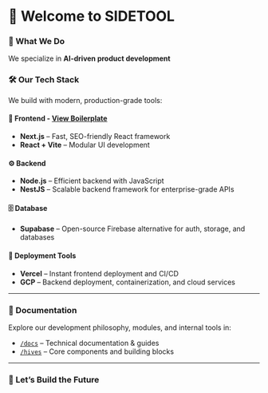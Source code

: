 # 👋 Welcome to SIDETOOL

### 🧠 What We Do

We specialize in **AI-driven product development**

### 🛠️ Our Tech Stack

We build with modern, production-grade tools:

#### 🧩 Frontend - [View Boilerplate](https://github.com/hisidetool/frontend-boilerplate)

* **Next.js** – Fast, SEO-friendly React framework
* **React + Vite** – Modular UI development

#### ⚙️ Backend

* **Node.js** – Efficient backend with JavaScript
* **NestJS** – Scalable backend framework for enterprise-grade APIs

#### 🗄️ Database

* **Supabase** – Open-source Firebase alternative for auth, storage, and databases

#### 🚀 Deployment Tools

* **Vercel** – Instant frontend deployment and CI/CD
* **GCP** – Backend deployment, containerization, and cloud services

---

### 📂 Documentation

Explore our development philosophy, modules, and internal tools in:

- [`/docs`](./docs) – Technical documentation & guides  
- [`/hives`](./hives) – Core components and building blocks

---

### 🤝 Let’s Build the Future
